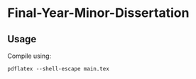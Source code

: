 # Final-Year-Minor-Dissertation

## Usage

Compile using:

```
pdflatex --shell-escape main.tex
```
